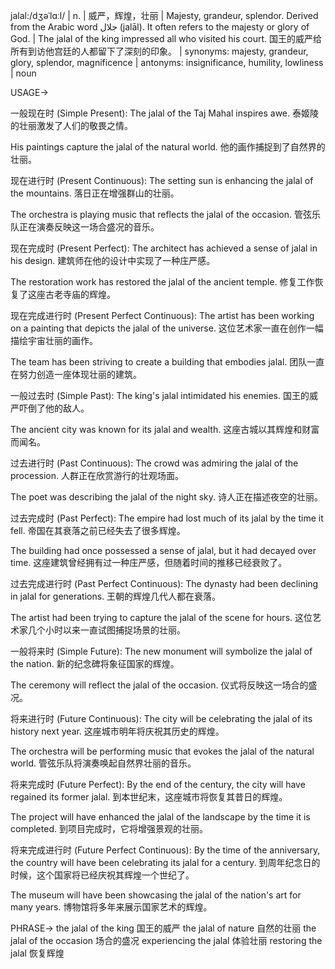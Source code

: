 jalal:/dʒəˈlɑːl/ | n. | 威严，辉煌，壮丽 | Majesty, grandeur, splendor.  Derived from the Arabic word جلال (jalāl).  It often refers to the majesty or glory of God. | The jalal of the king impressed all who visited his court. 国王的威严给所有到访他宫廷的人都留下了深刻的印象。 | synonyms: majesty, grandeur, glory, splendor, magnificence | antonyms: insignificance, humility, lowliness | noun

USAGE->

一般现在时 (Simple Present):
The jalal of the Taj Mahal inspires awe.  泰姬陵的壮丽激发了人们的敬畏之情。

His paintings capture the jalal of the natural world. 他的画作捕捉到了自然界的壮丽。


现在进行时 (Present Continuous):
The setting sun is enhancing the jalal of the mountains. 落日正在增强群山的壮丽。

The orchestra is playing music that reflects the jalal of the occasion.  管弦乐队正在演奏反映这一场合盛况的音乐。


现在完成时 (Present Perfect):
The architect has achieved a sense of jalal in his design.  建筑师在他的设计中实现了一种庄严感。

The restoration work has restored the jalal of the ancient temple. 修复工作恢复了这座古老寺庙的辉煌。


现在完成进行时 (Present Perfect Continuous):
The artist has been working on a painting that depicts the jalal of the universe.  这位艺术家一直在创作一幅描绘宇宙壮丽的画作。

The team has been striving to create a building that embodies jalal.  团队一直在努力创造一座体现壮丽的建筑。


一般过去时 (Simple Past):
The king's jalal intimidated his enemies. 国王的威严吓倒了他的敌人。

The ancient city was known for its jalal and wealth. 这座古城以其辉煌和财富而闻名。


过去进行时 (Past Continuous):
The crowd was admiring the jalal of the procession.  人群正在欣赏游行的壮观场面。

The poet was describing the jalal of the night sky. 诗人正在描述夜空的壮丽。


过去完成时 (Past Perfect):
The empire had lost much of its jalal by the time it fell.  帝国在其衰落之前已经失去了很多辉煌。

The building had once possessed a sense of jalal, but it had decayed over time. 这座建筑曾经拥有过一种庄严感，但随着时间的推移已经衰败了。


过去完成进行时 (Past Perfect Continuous):
The dynasty had been declining in jalal for generations.  王朝的辉煌几代人都在衰落。

The artist had been trying to capture the jalal of the scene for hours.  这位艺术家几个小时以来一直试图捕捉场景的壮丽。


一般将来时 (Simple Future):
The new monument will symbolize the jalal of the nation. 新的纪念碑将象征国家的辉煌。

The ceremony will reflect the jalal of the occasion. 仪式将反映这一场合的盛况。


将来进行时 (Future Continuous):
The city will be celebrating the jalal of its history next year.  这座城市明年将庆祝其历史的辉煌。

The orchestra will be performing music that evokes the jalal of the natural world.  管弦乐队将演奏唤起自然界壮丽的音乐。


将来完成时 (Future Perfect):
By the end of the century, the city will have regained its former jalal.  到本世纪末，这座城市将恢复其昔日的辉煌。

The project will have enhanced the jalal of the landscape by the time it is completed.  到项目完成时，它将增强景观的壮丽。


将来完成进行时 (Future Perfect Continuous):
By the time of the anniversary, the country will have been celebrating its jalal for a century. 到周年纪念日的时候，这个国家将已经庆祝其辉煌一个世纪了。

The museum will have been showcasing the jalal of the nation's art for many years.  博物馆将多年来展示国家艺术的辉煌。


PHRASE->
the jalal of the king 国王的威严
the jalal of nature 自然的壮丽
the jalal of the occasion  场合的盛况
experiencing the jalal 体验壮丽
restoring the jalal 恢复辉煌
